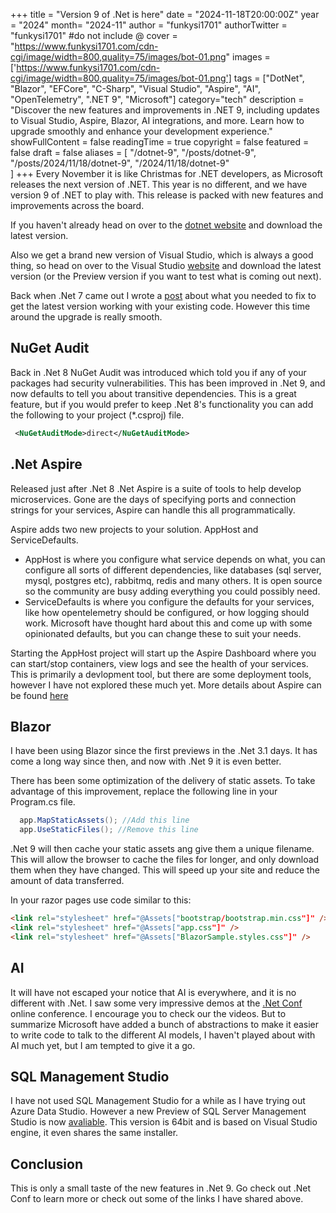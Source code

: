 +++
title = "Version 9 of .Net is here"
date = "2024-11-18T20:00:00Z"
year = "2024"
month= "2024-11"
author = "funkysi1701"
authorTwitter = "funkysi1701" #do not include @
cover = "https://www.funkysi1701.com/cdn-cgi/image/width=800,quality=75/images/bot-01.png"
images =['https://www.funkysi1701.com/cdn-cgi/image/width=800,quality=75/images/bot-01.png']
tags = ["DotNet", "Blazor", "EFCore", "C-Sharp", "Visual Studio", "Aspire", "AI", "OpenTelemetry", ".NET 9", "Microsoft"]
category="tech"
description =  "Discover the new features and improvements in .NET 9, including updates to Visual Studio, Aspire, Blazor, AI integrations, and more. Learn how to upgrade smoothly and enhance your development experience."
showFullContent = false
readingTime = true
copyright = false
featured = false
draft = false
aliases = [
    "/dotnet-9",
    "/posts/dotnet-9",
    "/posts/2024/11/18/dotnet-9",
    "/2024/11/18/dotnet-9"    
]
+++
Every November it is like Christmas for .NET developers, as Microsoft releases the next version of .NET. This year is no different, and we have version 9 of .NET to play with. This release is packed with new features and improvements across the board. 

If you haven't already head on over to the [dotnet website](https://dotnet.microsoft.com/download/dotnet/9.0) and download the latest version.

Also we get a brand new version of Visual Studio, which is always a good thing, so head on over to the Visual Studio [website](https://visualstudio.microsoft.com/downloads/) and download the latest version (or the Preview version if you want to test what is coming out next).

Back when .Net 7 came out I wrote a [post](/posts/2022/dotnet7/) about what you needed to fix to get the latest version working with your existing code. However this time around the upgrade is really smooth.

## NuGet Audit

Back in .Net 8 NuGet Audit was introduced which told you if any of your packages had security vulnerabilities. This has been improved in .Net 9, and now defaults to tell you about transitive dependencies. This is a great feature, but if you would prefer to keep .Net 8's functionality you can add the following to your project (*.csproj) file.


```xml
 <NuGetAuditMode>direct</NuGetAuditMode>
```

## .Net Aspire

Released just after .Net 8 .Net Aspire is a suite of tools to help develop microservices. Gone are the days of specifying ports and connection strings for your services, Aspire can handle this all programmatically. 

Aspire adds two new projects to your solution. AppHost and ServiceDefaults. 
- AppHost is where you configure what service depends on what, you can configure all sorts of different dependencies, like databases (sql server, mysql, postgres etc), rabbitmq, redis and many others. It is open source so the community are busy adding everything you could possibly need. 
- ServiceDefaults is where you configure the defaults for your services, like how opentelemetry should be configured, or how logging should work. Microsoft have thought hard about this and come up with some opinionated defaults, but you can change these to suit your needs.

Starting the AppHost project will start up the Aspire Dashboard where you can start/stop containers, view logs and see the health of your services. This is primarily a devlopment tool, but there are some deployment tools, however I have not explored these much yet. More details about Aspire can be found [here](https://learn.microsoft.com/en-us/dotnet/aspire/get-started/aspire-overview)

## Blazor

I have been using Blazor since the first previews in the .Net 3.1 days. It has come a long way since then, and now with .Net 9 it is even better. 

There has been some optimization of the delivery of static assets. To take advantage of this improvement, replace the following line in your Program.cs file.
  
```csharp
  app.MapStaticAssets(); //Add this line
  app.UseStaticFiles(); //Remove this line
```

.Net 9 will then cache your static assets ang give them a unique filename. This will allow the browser to cache the files for longer, and only download them when they have changed. This will speed up your site and reduce the amount of data transferred.

In your razor pages use code similar to this:
```html
<link rel="stylesheet" href="@Assets["bootstrap/bootstrap.min.css"]" />
<link rel="stylesheet" href="@Assets["app.css"]" />
<link rel="stylesheet" href="@Assets["BlazorSample.styles.css"]" />
```

## AI

It will have not escaped your notice that AI is everywhere, and it is no different with .Net. I saw some very impressive demos at the [.Net Conf](https://www.dotnetconf.net/) online conference. I encourage you to check our the videos. But to summarize Microsoft have added a bunch of abstractions to make it easier to write code to talk to the different AI models, I haven't played about with AI much yet, but I am tempted to give it a go.

## SQL Management Studio

I have not used SQL Management Studio for a while as I have trying out Azure Data Studio. However a new Preview of SQL Server Management Studio is now [avaliable](https://learn.microsoft.com/en-us/sql/ssms/ssms-21/release-notes-21?view=sql-server-ver16). This version is 64bit and is based on Visual Studio engine, it even shares the same installer.

## Conclusion

This is only a small taste of the new features in .Net 9. Go check out .Net Conf to learn more or check out some of the links I have shared above.